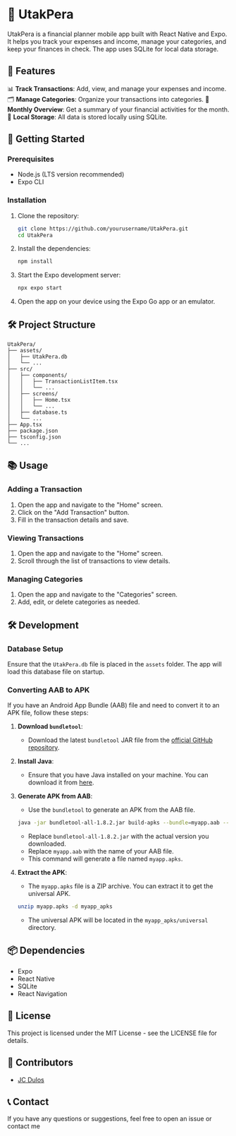 # 💸 UtakPera

UtakPera is a financial planner mobile app built with React Native and Expo. It helps you track your expenses and income, manage your categories, and keep your finances in check. The app uses SQLite for local data storage.

## 📱 Features

📊 **Track Transactions**: Add, view, and manage your expenses and income.
🗂️ **Manage Categories**: Organize your transactions into categories.
📅 **Monthly Overview**: Get a summary of your financial activities for the month.
💾 **Local Storage**: All data is stored locally using SQLite.

## 🚀 Getting Started

### Prerequisites

- Node.js (LTS version recommended)
- Expo CLI

### Installation

1. Clone the repository:

   ```sh
   git clone https://github.com/yourusername/UtakPera.git
   cd UtakPera
   ```

2. Install the dependencies:

   ```sh
   npm install
   ```

3. Start the Expo development server:

   ```sh
   npx expo start
   ```

4. Open the app on your device using the Expo Go app or an emulator.

## 🛠️ Project Structure

```plaintext
UtakPera/
├── assets/
│   ├── UtakPera.db
│   └── ...
├── src/
│   ├── components/
│   │   ├── TransactionListItem.tsx
│   │   └── ...
│   ├── screens/
│   │   ├── Home.tsx
│   │   └── ...
│   ├── database.ts
│   └── ...
├── App.tsx
├── package.json
├── tsconfig.json
└── ...
```

## 📚 Usage

### Adding a Transaction

1. Open the app and navigate to the "Home" screen.
2. Click on the "Add Transaction" button.
3. Fill in the transaction details and save.

### Viewing Transactions

1. Open the app and navigate to the "Home" screen.
2. Scroll through the list of transactions to view details.

### Managing Categories

1. Open the app and navigate to the "Categories" screen.
2. Add, edit, or delete categories as needed.

## 🛠️ Development

### Database Setup

Ensure that the `UtakPera.db` file is placed in the `assets` folder. The app will load this database file on startup.

### Converting AAB to APK

If you have an Android App Bundle (AAB) file and need to convert it to an APK file, follow these steps:

1. **Download `bundletool`**:
   - Download the latest `bundletool` JAR file from the [official GitHub repository](https://github.com/google/bundletool/releases).

2. **Install Java**:
   - Ensure that you have Java installed on your machine. You can download it from [here](https://www.oracle.com/java/technologies/javase-downloads.html).

3. **Generate APK from AAB**:
   - Use the `bundletool` to generate an APK from the AAB file.

   ```sh
   java -jar bundletool-all-1.8.2.jar build-apks --bundle=myapp.aab --output=myapp.apks --mode=universal
   ```

   - Replace `bundletool-all-1.8.2.jar` with the actual version you downloaded.
   - Replace `myapp.aab` with the name of your AAB file.
   - This command will generate a file named `myapp.apks`.

4. **Extract the APK**:
   - The `myapp.apks` file is a ZIP archive. You can extract it to get the universal APK.

   ```sh
   unzip myapp.apks -d myapp_apks
   ```

   - The universal APK will be located in the `myapp_apks/universal` directory.

## 📦 Dependencies

- Expo
- React Native
- SQLite
- React Navigation

## 📄 License

This project is licensed under the MIT License - see the LICENSE file for details.

## 👥 Contributors

- [JC Dulos](https://github.com/JC-Dulos10)

## 📞 Contact

If you have any questions or suggestions, feel free to open an issue or contact me
